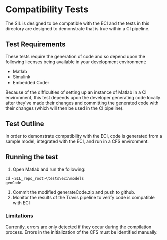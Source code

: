 
# Compatibility Tests

The SIL is designed to be compatible with the ECI and the tests in this directory are designed to demonstrate that is true within a CI pipeline.

## Test Requirements

These tests require the generation of code and so depend upon the following licenses being available in your development environment:

* Matlab
* Simulink
* Embedded Coder

Because of the difficulties of setting up an instance of Matlab in a CI environment, this test depends upon the developer generating code locally after they've made their changes and committing the generated code with their changes (which will then be used in the CI pipeline).

## Test Outline

In order to demonstrate compatibility with the ECI, code is generated from a sample model, integrated with the ECI, and run in a CFS environment. 

## Running the test

1. Open Matlab and run the following:
```
cd <SIL_repo_root>\tests\eci\models
genCode
```
1. Commit the modified generateCode.zip and push to github.
1. Monitor the results of the Travis pipeline to verify code is compatible with ECI

### Limitations

Currently, errors are only detected if they occur during the compilation process. Errors in the initialization of the CFS must be identified manually.